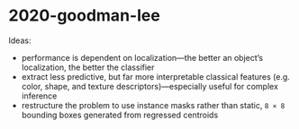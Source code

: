 # 2020-goodman-lee

Ideas:

* performance is dependent on localization—the better an object’s localization, the better the classifier
* extract less predictive, but far more interpretable classical features (e.g. color, shape, and texture descriptors)—especially useful for complex inference
* restructure the problem to use instance masks rather than static, `8 × 8` bounding boxes generated from regressed centroids

